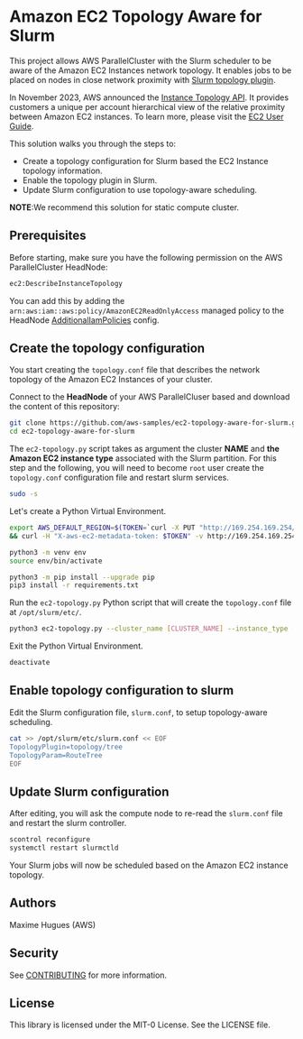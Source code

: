 # Amazon EC2 Topology Aware for Slurm

This project allows AWS ParallelCluster with the Slurm scheduler to be aware of the Amazon EC2 Instances network topology.
It enables jobs to be placed on nodes in close network proximity with [Slurm topology plugin](https://slurm.schedmd.com/topology.html).

In November 2023, AWS announced the [Instance Topology API](https://aws.amazon.com/about-aws/whats-new/2023/11/instance-topology-api-ml-hpc-workloads/).
It provides customers a unique per account hierarchical view of the relative proximity between Amazon EC2 instances.
To learn more, please visit the [EC2 User Guide](https://docs.aws.amazon.com/AWSEC2/latest/UserGuide/ec2-instance-topology.html).

This solution walks you through the steps to:
- Create a topology configuration for Slurm based the EC2 Instance topology information.
- Enable the topology plugin in Slurm.
- Update Slurm configuration to use topology-aware scheduling.

**NOTE**:We recommend this solution for static compute cluster.

## Prerequisites

Before starting, make sure you have the following permission on the AWS ParallelCluster HeadNode:

```bash
ec2:DescribeInstanceTopology
```

You can add this by adding the `arn:aws:iam::aws:policy/AmazonEC2ReadOnlyAccess` managed policy to the HeadNode [AdditionalIamPolicies](https://docs.aws.amazon.com/parallelcluster/latest/ug/HeadNode-v3.html#yaml-HeadNode-Iam-AdditionalIamPolicies) config.

## Create the topology configuration
You start creating the `topology.conf` file that describes the network topology of the Amazon EC2 Instances of your cluster.

Connect to the **HeadNode** of your AWS ParallelCluser based and download the content of this repository:
```bash
git clone https://github.com/aws-samples/ec2-topology-aware-for-slurm.git
cd ec2-topology-aware-for-slurm
```

The `ec2-topology.py` script takes as argument the cluster **NAME** and **the Amazon EC2 instance type** associated with the Slurm partition.
For this step and the following, you will need to become `root` user create the `topology.conf` configuration file and restart slurm services.
```bash
sudo -s
```

Let's create a Python Virtual Environment.
```bash
export AWS_DEFAULT_REGION=$(TOKEN=`curl -X PUT "http://169.254.169.254/latest/api/token" -H "X-aws-ec2-metadata-token-ttl-seconds: 21600"` \
&& curl -H "X-aws-ec2-metadata-token: $TOKEN" -v http://169.254.169.254/latest/meta-data/placement/region)

python3 -m venv env
source env/bin/activate

python3 -m pip install --upgrade pip
pip3 install -r requirements.txt
```

Run the `ec2-topology.py` Python script that will create the `topology.conf` file at `/opt/slurm/etc/`.
```bash
python3 ec2-topology.py --cluster_name [CLUSTER_NAME] --instance_type [INSTANCE_TYPE]
```

Exit the Python Virtual Environment.

```bash
deactivate
```

## Enable topology configuration to slurm

Edit the Slurm configuration file, `slurm.conf`, to setup topology-aware scheduling.

```bash
cat >> /opt/slurm/etc/slurm.conf << EOF
TopologyPlugin=topology/tree
TopologyParam=RouteTree
EOF
```

## Update Slurm configuration

After editing, you will ask the compute node to re-read the `slurm.conf` file and restart the slurm controller.

```bash
scontrol reconfigure
systemctl restart slurmctld
```

Your Slurm jobs will now be scheduled based on the Amazon EC2 instance topology.

## Authors
Maxime Hugues (AWS)

## Security

See [CONTRIBUTING](CONTRIBUTING.md#security-issue-notifications) for more information.

## License

This library is licensed under the MIT-0 License. See the LICENSE file.

